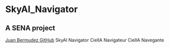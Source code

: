 # SkyAI_Navigator
## A SENA project
[Juan Bermudez GitHub](https://github.com/juanbermudezg)
SkyAI Navigator
CielIA Navigateur
CielIA Navegante

